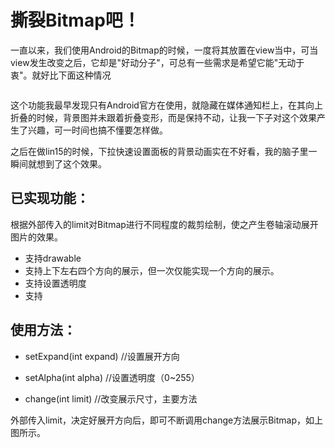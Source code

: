 # 撕裂Bitmap吧！

一直以来，我们使用Android的Bitmap的时候，一度将其放置在view当中，可当view发生改变之后，它却是"好动分子"，可总有一些需求是希望它能"无动于衷"。就好比下面这种情况

![]()

这个功能我最早发现只有Android官方在使用，就隐藏在媒体通知栏上，在其向上折叠的时候，背景图并未跟着折叠变形，而是保持不动，让我一下子对这个效果产生了兴趣，可一时间也搞不懂要怎样做。

之后在做lin15的时候，下拉快速设置面板的背景动画实在不好看，我的脑子里一瞬间就想到了这个效果。

## 已实现功能：

根据外部传入的limit对Bitmap进行不同程度的裁剪绘制，使之产生卷轴滚动展开图片的效果。

- 支持drawable
- 支持上下左右四个方向的展示，但一次仅能实现一个方向的展示。
- 支持设置透明度
- 支持


## 使用方法：

- setExpand(int expand) //设置展开方向

- setAlpha(int alpha) //设置透明度（0~255）

- change(int limit) //改变展示尺寸，主要方法


外部传入limit，决定好展开方向后，即可不断调用change方法展示Bitmap，如上图所示。


